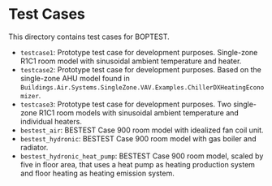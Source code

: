 # Test Cases

This directory contains test cases for BOPTEST.

- ``testcase1``: Prototype test case for development purposes.  Single-zone R1C1 room model with sinusoidal ambient temperature and heater.
- ``testcase2``: Prototype test case for development purposes.  Based on the single-zone AHU model found in ``Buildings.Air.Systems.SingleZone.VAV.Examples.ChillerDXHeatingEconomizer``.
- ``testcase3``: Prototype test case for development purposes.  Two single-zone R1C1 room models with sinusoidal ambient temperature and individual heaters.
- ``bestest_air``: BESTEST Case 900 room model with idealized fan coil unit.
- ``bestest_hydronic``: BESTEST Case 900 room model with gas boiler and radiator.
- ``bestest_hydronic_heat_pump``: BESTEST Case 900 room model, scaled by five in floor area, that uses a heat pump as heating production system and floor heating as heating emission system.

